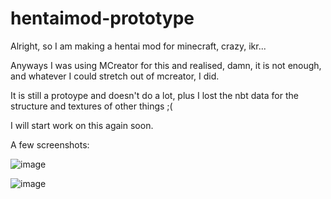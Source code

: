 # hentaimod-prototype

Alright, so I am making a hentai mod for minecraft, crazy, ikr...

Anyways I was using MCreator for this and realised, damn, it is not enough, and whatever I could
stretch out of mcreator, I did.

It is still a protoype and doesn't do a lot, plus I lost the nbt data for the structure and textures of other things ;(


I will start work on this again soon.

A few screenshots:


![image](https://user-images.githubusercontent.com/70990857/175764746-8e6954d2-a588-4e79-bbda-6f5fb2254600.png)

![image](https://user-images.githubusercontent.com/70990857/175764776-f5266420-974d-4ff4-835a-537c9d1ba6c9.png)
